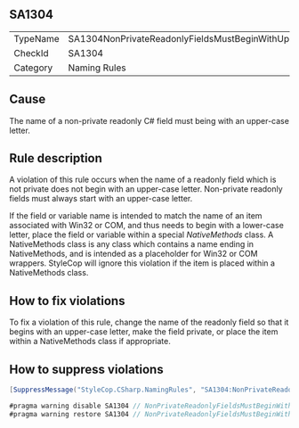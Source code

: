 ﻿## SA1304

<table>
<tr>
  <td>TypeName</td>
  <td>SA1304NonPrivateReadonlyFieldsMustBeginWithUpperCaseLetter</td>
</tr>
<tr>
  <td>CheckId</td>
  <td>SA1304</td>
</tr>
<tr>
  <td>Category</td>
  <td>Naming Rules</td>
</tr>
</table>

## Cause

The name of a non-private readonly C# field must being with an upper-case letter.

## Rule description

A violation of this rule occurs when the name of a readonly field which is not private does not begin with an upper-case letter. Non-private readonly fields must always start with an upper-case letter.

If the field or variable name is intended to match the name of an item associated with Win32 or COM, and thus needs to begin with a lower-case letter, place the field or variable within a special *NativeMethods* class. A NativeMethods class is any class which contains a name ending in NativeMethods, and is intended as a placeholder for Win32 or COM wrappers. StyleCop will ignore this violation if the item is placed within a NativeMethods class.

## How to fix violations

To fix a violation of this rule, change the name of the readonly field so that it begins with an upper-case letter, make the field private, or place the item within a NativeMethods class if appropriate.

## How to suppress violations

```csharp
[SuppressMessage("StyleCop.CSharp.NamingRules", "SA1304:NonPrivateReadonlyFieldsMustBeginWithUpperCaseLetter", Justification = "Reviewed.")]
```

```csharp
#pragma warning disable SA1304 // NonPrivateReadonlyFieldsMustBeginWithUpperCaseLetter
#pragma warning restore SA1304 // NonPrivateReadonlyFieldsMustBeginWithUpperCaseLetter
```
